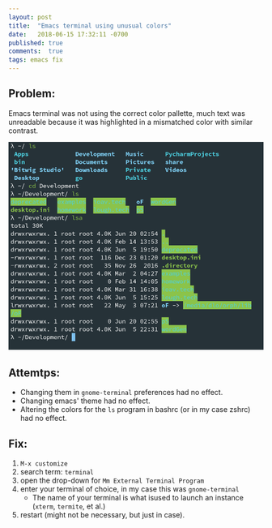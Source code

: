 ```yaml
---
layout: post
title:  "Emacs terminal using unusual colors"
date:   2018-06-15 17:32:11 -0700
published: true
comments:  true
tags: emacs fix
---
```


## Problem:
Emacs terminal was not using the correct color pallette, much text was unreadable because it was highlighted in a mismatched color with similar contrast.

![Weird Colors](/images/emacs-term-wrong-colors.png "Weird Colors")

## Attemtps:
- Changing them in `gnome-terminal` preferences had no effect. 
- Changing emacs' theme had no effect.
- Altering the colors for the `ls` program in bashrc (or in my case zshrc) had no effect.

## Fix:
1. `M-x customize`
2. search term: `terminal`
3. open the drop-down for `Mm External Terminal Program`
4. enter your terminal of choice, in my case this was `gnome-terminal`
   - The name of your terminal is what isused to launch an instance (`xterm`, `termite`, et al.)
5. restart (might not be necessary, but just in case).


